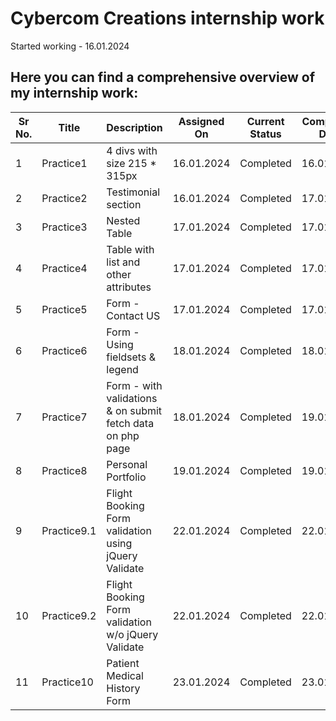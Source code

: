 # Cybercom Creations internship work


Started working - 16.01.2024



## Here you can find a comprehensive overview of my internship work:

| Sr No. | Title          | Description                                 | Assigned On | Current Status | Completion Date | Repo Link                                              | Project Link                                                |
| ------ | -------------- | ------------------------------------------- | ------------ | --------------- | ---------------- | ------------------------------------------------------ | ----------------------------------------------------------- |
| 1      | Practice1      | 4 divs with size 215 * 315px                 | 16.01.2024   | Completed      | 16.01.2024       | [Visit](https://github.com/ravi-patel57144/Cybercom/tree/main/HTML/Practice_1)          | [Visit](https://ravi-patel57144.github.io/Cybercom/HTML/Practice_1)       |
| 2      | Practice2      | Testimonial section                         | 16.01.2024   | Completed      | 17.01.2024       | [Visit](https://github.com/ravi-patel57144/Cybercom/tree/main/HTML/Practice_2)          | [Visit](https://ravi-patel57144.github.io/Cybercom/HTML/Practice_2)       |
| 3      | Practice3      | Nested Table                                | 17.01.2024   | Completed      | 17.01.2024       | [Visit](https://github.com/ravi-patel57144/Cybercom/tree/main/HTML/Practice_3)          | [Visit](https://ravi-patel57144.github.io/Cybercom/HTML/Practice_3)       |
| 4      | Practice4      | Table with list and other attributes        | 17.01.2024   | Completed      | 17.01.2024       | [Visit](https://github.com/ravi-patel57144/Cybercom/tree/main/HTML/Practice_4)          | [Visit](https://ravi-patel57144.github.io/Cybercom/HTML/Practice_4)       |
| 5      | Practice5      | Form - Contact US                           | 17.01.2024   | Completed      | 17.01.2024       | [Visit](https://github.com/ravi-patel57144/Cybercom/tree/main/HTML/Practice_5)          | [Visit](https://ravi-patel57144.github.io/Cybercom/HTML/Practice_5)       |
| 6      | Practice6      | Form - Using fieldsets & legend              | 18.01.2024   | Completed      | 18.01.2024       | [Visit](https://github.com/ravi-patel57144/Cybercom/tree/main/HTML/Practice_6)          | [Visit](https://ravi-patel57144.github.io/Cybercom/HTML/Practice_6)       |
| 7      | Practice7      | Form - with validations & on submit fetch data on php page | 18.01.2024   | Completed  |19.01.2024| [Visit](https://github.com/ravi-patel57144/Cybercom/tree/main/HTML/Practice_7)          | [Visit](https://ravi-patel57144.github.io/Cybercom/HTML/Practice_7)       |
| 8      | Practice8      | Personal Portfolio                          | 19.01.2024   | Completed    | 19.01.2024   | [Visit](https://github.com/ravi-patel57144/Cybercom/tree/main/HTML/PortFolio)                | [Visit](https://ravi-patel57144.github.io/Cybercom/HTML/PortFolio)  |
| 9      | Practice9.1      | Flight Booking Form validation using jQuery Validate | 22.01.2024   | Completed    | 22.01.2024   | [Visit](https://github.com/ravi-patel57144/Cybercom/tree/main/HTML/Practice_9/with_validate)                | [Visit](https://ravi-patel57144.github.io/Cybercom/HTML/Practice_9/with_validate)  |
| 10      | Practice9.2      | Flight Booking Form validation w/o jQuery Validate | 22.01.2024   | Completed    | 22.01.2024   | [Visit](https://github.com/ravi-patel57144/Cybercom/tree/main/HTML/Practice_9/without_validate)                | [Visit](https://ravi-patel57144.github.io/Cybercom/HTML/Practice_9/without_validate)  |
| 11      | Practice10      | Patient Medical History Form | 23.01.2024   | Completed    | 23.01.2024   | [Visit](https://github.com/ravi-patel57144/Cybercom/tree/main/HTML/Practice_10)                | [Visit](https://ravi-patel57144.github.io/Cybercom/HTML/Practice_10)  |